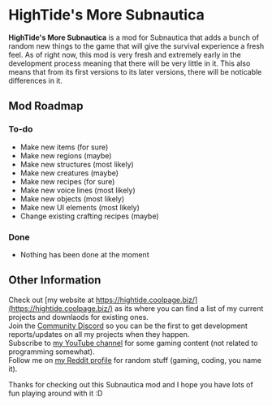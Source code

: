 # HighTide's More Subnautica
**HighTide's More Subnautica** is a mod for Subnautica that adds a bunch of random new things to the game that will give the survival experience a fresh feel. As of right now, this mod is very fresh and extremely early in the development process meaning that there will be very little in it. This also means that from its first versions to its later versions, there will be noticable differences in it.

## Mod Roadmap
### To-do
- Make new items (for sure)
- Make new regions (maybe)
- Make new structures (most likely)
- Make new creatures (maybe)
- Make new recipes (for sure)
- Make new voice lines (most likely)
- Make new objects (most likely)
- Make new UI elements (most likely)
- Change existing crafting recipes (maybe)
### Done
- Nothing has been done at the moment

## Other Information
Check out [my website at https://hightide.coolpage.biz/](https://hightide.coolpage.biz/) as its where you can find a list of my current projects and downlaods for existing ones.  
Join the [Community Discord](https://discord.com/invite/2rUVufAXYU) so you can be the first to get development reports/updates on all my projects when they happen.  
Subscribe to [my YouTube channel](https://www.youtube.com/@thehightide) for some gaming content (not related to programming somewhat).  
Follow me on [my Reddit profile](https://www.reddit.com/user/HighTideGaminger/) for random stuff (gaming, coding, you name it).  

Thanks for checking out this Subnautica mod and I hope you have lots of fun playing around with it :D

